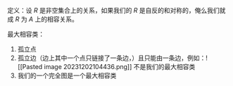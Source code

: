 定义：设 $R$ 是非空集合上的关系，如果我们的 $R$ 是自反的和对称的，俺么我们就成 $R$ 为 $A$ 上的相容关系。

最大相容类：
1. 孤立点
2. 孤立边（边上其中一个点只链接了一条边，）且只能由一条边，例如：![[Pasted image 20231202104436.png]] 不是我们的最大相容类
3. 我们的一个完全图是一个最大相容类